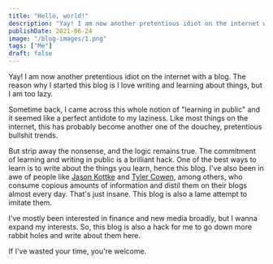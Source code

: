 ```yaml
---
title: "Hello, world!"
description: "Yay! I am now another pretentious idiot on the internet with a blog. The reason why I started this blog is I love writing and learning about things, but I am to..."
publishDate: 2021-06-24
image: "/blog-images/1.png"
tags: ["Me"]
draft: false
---
```


Yay! I am now another pretentious idiot on the internet with a blog. The reason why I started this blog is I love writing and learning about things, but I am too lazy. 

Sometime back, I came across this whole notion of "learning in public" and it seemed like a perfect antidote to my laziness. Like most things on the internet, this has probably become another one of the douchey, pretentious bullshit trends. 

But strip away the nonsense, and the logic remains true. The commitment of learning and writing in public is a brilliant hack. One of the best ways to learn is to write about the things you learn, hence this blog. I've also been in awe of people like <a rel="noreferrer noopener" href="https://kottke.org" target="_blank">Jason Kottke</a> and <a rel="noreferrer noopener" href="https://marginalrevolution.com" target="_blank">Tyler Cowen</a>, among others, who consume copious amounts of information and distil them on their blogs almost every day. That's just insane. This blog is also a lame attempt to imitate them. 

I've mostly been interested in finance and new media broadly, but I wanna expand my interests. So, this blog is also a hack for me to go down more rabbit holes and write about them here. 

If I've wasted your time, you're welcome.